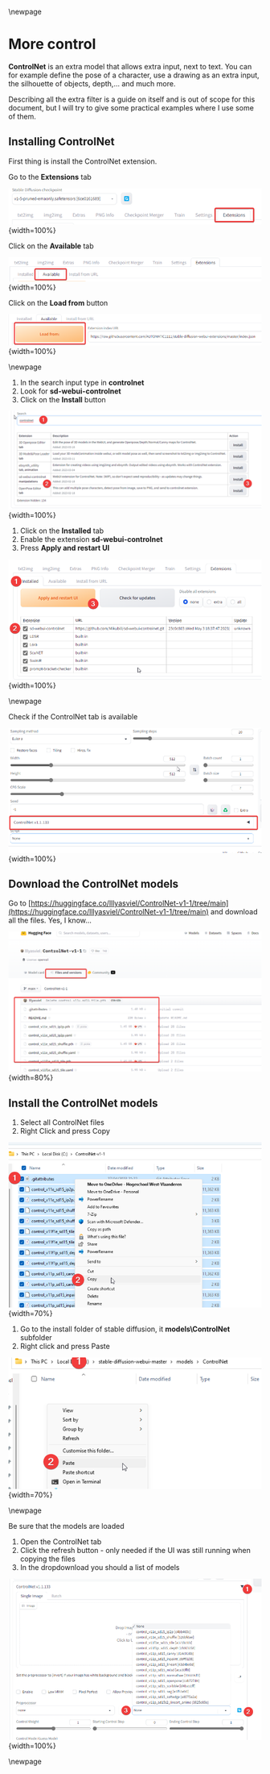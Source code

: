 \newpage 

# More control

**ControlNet** is an extra model that allows extra input, next to text. You can for example define the pose of a character, use a drawing as an extra input, the silhouette of objects, depth,... and much more. 

Describing all the extra filter is a guide on itself and is out of scope for this document, but I will try to give some practical examples where I use some of them. 

## Installing ControlNet

First thing is install the ControlNet extension.

Go to the **Extensions** tab

![Extensions tab](images/chapter_4/controlnet_1.png){width=100%}

Click on the **Available** tab

![Available tab](images/chapter_4/controlnet_2.png){width=100%}


Click on the **Load from** button

![Load from](images/chapter_4/controlnet_3.png){width=100%}

\newpage

1. In the search input type in **controlnet**
2. Look for **sd-webui-controlnet**
3. Click on the **Install** button

![Install SD-WebUI-ControlNet](images/chapter_4/controlnet_4.png){width=100%}

1. Click on the **Installed** tab
2. Enable the extension **sd-webui-controlnet**
3. Press **Apply and restart UI**

![Restart the UI](images/chapter_4/controlnet_5.png){width=100%}

\newpage

Check if the ControlNet tab is available

![Check if the controlnet tab is available](images/chapter_4/controlnet_6.png){width=100%}

## Download the ControlNet models

Go to [https://huggingface.co/lllyasviel/ControlNet-v1-1/tree/main](https://huggingface.co/lllyasviel/ControlNet-v1-1/tree/main) and download all the files. Yes, I know...

![ControlNet files needed to download](images/chapter_4/controlnet_files.png){width=80%}

## Install the ControlNet models

1. Select all ControlNet files
2. Right Click and press Copy
   
![Copy the ControlNet files](images/chapter_4/controlnet_copy.png){width=70%}


1. Go to the install folder of stable diffusion, it **models\\ControlNet** subfolder
2. Right click and press Paste

![Paste the ControlNet files](images/chapter_4/controlnet_paste.png){width=70%}

\newpage

Be sure that the models are loaded

1. Open the ControlNet tab
2. Click the refresh button - only needed if the UI was still running when copying the files
3. In the dropdownload you should a list of models

![The downloaded ControlNet files](images/chapter_4/controlnet_check_loaded.png){width=100%}


\newpage